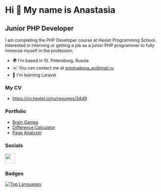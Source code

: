 Hi 👋 My name is Anastasia
==========================

Junior PHP Developer
--------------------

I am completing the PHP Developer course at Hexlet Programming School. Interested in interning or getting a job as a junior PHP programmer to fully immerse myself in the profession.

*   🌍  I'm based in St. Petersburg, Russia
*   ✉️  You can contact me at [smolyakova\_av@mail.ru](mailto:smolyakova_av@mail.ru)
*   🧠  I'm learning Laravel

### My CV

*   https://cv.hexlet.io/ru/resumes/3449

### Portfolio

*   [Brain Games](https://github.com/Smol-An/php-project-45)
*   [Difference Calculator](https://github.com/Smol-An/php-project-48)
*   [Page Analyzer](https://github.com/Smol-An/php-project-9)

### Socials

<p align="left"> <a href="https://www.github.com/Smol-An" target="_blank" rel="noreferrer"> <picture> <source media="(prefers-color-scheme: dark)" srcset="https://raw.githubusercontent.com/danielcranney/readme-generator/main/public/icons/socials/github-dark.svg" /> <source media="(prefers-color-scheme: light)" srcset="https://raw.githubusercontent.com/danielcranney/readme-generator/main/public/icons/socials/github.svg" /> <img src="https://raw.githubusercontent.com/danielcranney/readme-generator/main/public/icons/socials/github.svg" width="32" height="32" /> </picture> </a></p>

### Badges

<a href="https://github.com/Smol-An" align="left"><img src="https://github-readme-stats.vercel.app/api/top-langs/?username=Smol-An&langs_count=10&title_color=0891b2&text_color=ffffff&icon_color=0891b2&bg_color=1c1917&hide_border=true&locale=en&custom_title=Top%20%Languages" alt="Top Languages" /></a>

<!--
**Smol-An/Smol-An** is a ✨ _special_ ✨ repository because its `README.md` (this file) appears on your GitHub profile.

Here are some ideas to get you started:

- 🔭 I’m currently working on ...
- 🌱 I’m currently learning ...
- 👯 I’m looking to collaborate on ...
- 🤔 I’m looking for help with ...
- 💬 Ask me about ...
- 📫 How to reach me: ...
- 😄 Pronouns: ...
- ⚡ Fun fact: ...
-->
